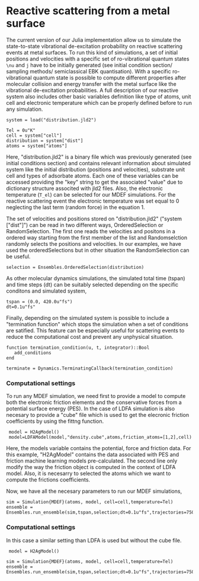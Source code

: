 # Reactive scattering from a metal surface

The current version of our Julia implementation allow us to simulate the state-to-state
vibrational de-excitation probability on reactive scattering events at metal surfaces.
To run this kind of simulations, a set of initial positions and velocities with a specific
set of ro-vibrational quantum states ``\nu`` and ``j`` have to be initially generated
(see initial condition section/ sampling methods/ semiclassical EBK quantisation).
With a specific ro-vibrational quantum state is possible to compute different properties
after molecular collision and energy transfer with the metal surface like the vibrational
de-excitation probabilities.
A full description of our reactive system also includes other basic variables definition
like type of atoms, unit cell and electronic temperature which can be properly defined
before to run any simulation.

```@example mdef
system = load("distribution.jld2")

Tel = 0u"K"
cell = system["cell"]
distribution = system["dist"]
atoms = system["atoms"]

```
Here, "distribution.jld2" is a binary file which was previously generated
(see initial conditions section) and contains relevant information about simulated system
like the initial distribution (positions and velocities), substrate unit cell and types of
adsorbate atoms.
Each one of these variables can be accessed providing the "key" string to get the associated
 "value" due to dictionary structure associted with jld2 files.
 Also, the electronic temperature (``T_el``) can be selected for our MDEF simulations.
 For the reactive scattering event the electronic temperature was set equal to 0 neglecting
 the last term (random force) in the equation 1.  

The set of velocities and positions stored on "distribution.jld2" ("system ["dist"]") can
be read in two different ways, OrderedSelection or RandomSelection.
The first one reads the velocities and positons in a ordered way starting from the first
member of the list and Randomselction randomly selects the positions and velocities.
In our examples, we have used the orderedSelections but in other situation the
RandomSelection can be useful.

```@example mdef
selection = Ensembles.OrderedSelection(distribution)

```
As other molecular dynamics simulations, the simulated total time (tspan) and time steps
(dt) can be suitably selected depending on the specific conditons and simulated system, 

```@example mdef
tspan = (0.0, 420.0u"fs")
dt=0.1u"fs"

```
Finally, depending on the simulated system is possible to include a "termination function" which stops the simulation when a set of conditions are satified. This feature can be especially useful for scattering events to reduce the computational cost and prevent any unphysical situation.


```@example mdef
function termination_condition(u, t, integrator)::Bool
   add_conditions
end

terminate = Dynamics.TerminatingCallback(termination_condition)

```

### Computational settings

To run any MDEF simulation, we need first to provide a model to compute both the electronic friction elements and the conservative forces from a potential surface energy (PES). In the case of LDFA simulation is also necesary to provide a "cube" file which is used to get the elecronic friction coefficients by using the fittng function.


```@example mdef
 model = H2AgModel()
 model=LDFAModel(model,"density.cube",atoms,friction_atoms=[1,2],cell)

```
Here, the models variable contains the potential, force and friction data. For this example, "H2AgModel" contains the data associated with PES and friction machine learning models pre-calculated. The second line only modify the way the friction object is computed in the context of LDFA model. Also, it is necesarry to selected the atoms which we want to compute the frictions coefficients.

Now, we have all the necesary parameters to run our MDEF simulations, 

```@example mdef
sim = Simulation{MDEF}(atoms, model, cell=cell,temperature=Tel)
ensemble = Ensembles.run_ensemble(sim,tspan,selection;dt=0.1u"fs",trajectories=75000,output=Ensembles.OutputFinal(),callback=terminate,ensemble_algorithm=EnsembleDistributed())
```
 

### Computational settings

In this case a similar setting than LDFA is used but without the cube file. 

```@example mdef
 model = H2AgModel()

sim = Simulation{MDEF}(atoms, model, cell=cell,temperature=Tel)
ensemble = Ensembles.run_ensemble(sim,tspan,selection;dt=0.1u"fs",trajectories=75000,output=Ensembles.OutputFinal(),callback=terminate,ensemble_algorithm=EnsembleDistributed())
```

